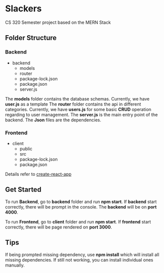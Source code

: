 # Slackers
CS 320 Semester project based on the MERN Stack

## Folder Structure

### Backend
* backend
  * models
  * router
  * package-lock.json
  * package.json
  * server.js
  
The **models** folder contains the database schemas. Currently, we have **user.js** as a template
The **router** folder contains the api in different categories. Currently, we have **users.js** for some basic **CRUD** operation regarding to user management.
The **server.js** is the main entry point of the backend.
The **Json** files are the dependencies.

### Frontend
* client
  * public
  * src
  * package-lock.json
  * package.json
  
Details refer to [create-react-app](https://github.com/facebook/create-react-app)

## Get Started
To run **Backend**, go to **backend** folder and run **npm start**. If **backend** start correctly, there will be prompt in the console. The **backend** will be on **port 4000**.

To run **Frontend**, go to **client** folder and run **npm start**. If **frontend** start correctly, there will be page rendered on **port 3000**.

## Tips
If being prompted missing dependency, use **npm install** which will install all missing dependencies. If still not working, you can install individual ones manually.


